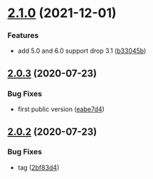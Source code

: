 # [2.1.0](https://github.com/cdotyone/Core.Imaging/compare/v2.0.3...v2.1.0) (2021-12-01)


### Features

* add 5.0 and 6.0 support drop 3.1 ([b33045b](https://github.com/cdotyone/Core.Imaging/commit/b33045bc28e4d25e261d32984a908052da1ec15a))



## [2.0.3](https://github.com/cdotyone/Core.Imaging/compare/v2.0.2...v2.0.3) (2020-07-23)


### Bug Fixes

* first public version ([eabe7d4](https://github.com/cdotyone/Core.Imaging/commit/eabe7d43468865f3512dd0a41ff69aa777ac5d86))



## [2.0.2](https://github.com/cdotyone/Core.Imaging/compare/2bf83d4cf8db0f1518e707f5ffaa5a3cc6aa3b01...v2.0.2) (2020-07-23)


### Bug Fixes

* tag ([2bf83d4](https://github.com/cdotyone/Core.Imaging/commit/2bf83d4cf8db0f1518e707f5ffaa5a3cc6aa3b01))



